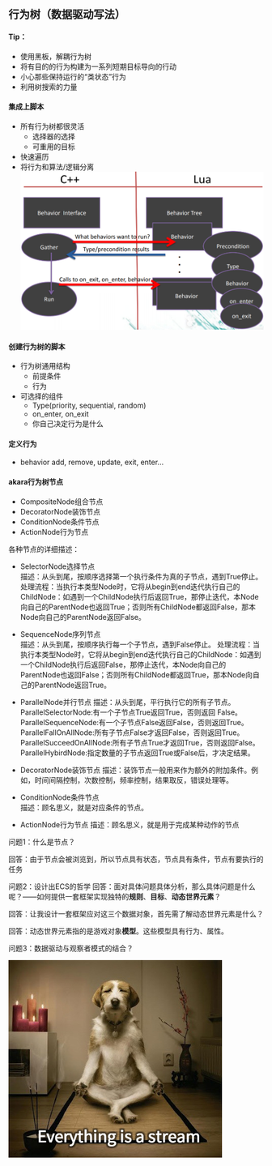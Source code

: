 ## 行为树（数据驱动写法）
#### Tip：
- 使用黑板，解耦行为树
- 将有目的的行为构建为一系列短期目标导向的行动
- 小心那些保持运行的“类状态”行为
- 利用树搜索的力量

#### 集成上脚本
- 所有行为树都很灵活
  - 选择器的选择
  - 可重用的目标
- 快速遍历
- 将行为和算法/逻辑分离
![](2021-07-01-02-11-17.png)

#### 创建行为树的脚本
- 行为树通用结构
  - 前提条件
  - 行为
- 可选择的组件
  - Type(priority, sequential, random)
  - on_enter, on_exit
  - 你自己决定行为是什么

#### 定义行为
- behavior add, remove, update, exit, enter...

#### akara行为树节点
- CompositeNode组合节点
- DecoratorNode装饰节点
- ConditionNode条件节点
- ActionNode行为节点 
 
各种节点的详细描述：  
- SelectorNode选择节点  
描述：从头到尾，按顺序选择第一个执行条件为真的子节点，遇到True停止。
处理流程：当执行本类型Node时，它将从begin到end迭代执行自己的ChildNode：如遇到一个ChildNode执行后返回True，那停止迭代，本Node向自己的ParentNode也返回True；否则所有ChildNode都返回False，那本Node向自己的ParentNode返回False。

- SequenceNode序列节点  
描述：从头到尾，按顺序执行每一个子节点，遇到False停止。
处理流程：当执行本类型Node时，它将从begin到end迭代执行自己的ChildNode：如遇到一个ChildNode执行后返回False，那停止迭代，本Node向自己的ParentNode也返回False；否则所有ChildNode都返回True，那本Node向自己的ParentNode返回True。

- ParallelNode并行节点
描述：从头到尾，平行执行它的所有子节点。
ParallelSelectorNode:有一个子节点True返回True，否则返回 False。
ParallelSequenceNode:有一个子节点False返回False，否则返回True。 
ParallelFallOnAllNode:所有子节点False才返回False，否则返回True。 
ParallelSucceedOnAllNode:所有子节点True才返回True，否则返回False。 
ParallelHybirdNode:指定数量的子节点返回True或False后，才决定结果。 

- DecoratorNode装饰节点
描述：装饰节点一般用来作为额外的附加条件。例如，时间间隔控制，次数控制，频率控制，结果取反，错误处理等。

- ConditionNode条件节点  
描述：顾名思义，就是对应条件的节点。

- ActionNode行为节点 
描述：顾名思义，就是用于完成某种动作的节点


问题1：什么是节点？

回答：由于节点会被浏览到，所以节点具有状态，节点具有条件，节点有要执行的任务

问题2：设计出ECS的哲学
回答：面对具体问题具体分析，那么具体问题是什么呢？——如何提供一套框架实现独特的**规则**、**目标**、**动态世界元素**？

回答：让我设计一套框架应对这三个数据对象，首先需了解动态世界元素是什么？

回答：动态世界元素指的是游戏对象**模型**。这些模型具有行为、属性。

问题3：数据驱动与观察者模式的结合？

![](2021-07-03-01-45-03.png)

